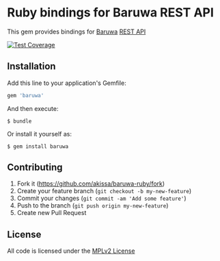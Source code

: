 # Ruby bindings for Baruwa REST API

This gem provides bindings for [Baruwa](https://www.baruwa.com/) [REST API](https://www.baruwa.com/docs/api/)

[![Test Coverage](https://codeclimate.com/github/akissa/baruwa-ruby/badges/coverage.svg)](https://codeclimate.com/github/akissa/baruwa-ruby/coverage)

## Installation

Add this line to your application's Gemfile:

```ruby
gem 'baruwa'
```

And then execute:

    $ bundle

Or install it yourself as:

    $ gem install baruwa

## Contributing

1. Fork it (https://github.com/akissa/baruwa-ruby/fork)
2. Create your feature branch (`git checkout -b my-new-feature`)
3. Commit your changes (`git commit -am 'Add some feature'`)
4. Push to the branch (`git push origin my-new-feature`)
5. Create new Pull Request


## License

All code is licensed under the
[MPLv2 License](https://github.com/akissa/baruwa-ruby/blob/master/LICENSE)
